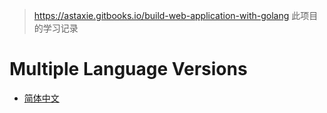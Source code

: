 > https://astaxie.gitbooks.io/build-web-application-with-golang
> 此项目的学习记录

# Multiple Language Versions
* [简体中文](zh/preface.md)